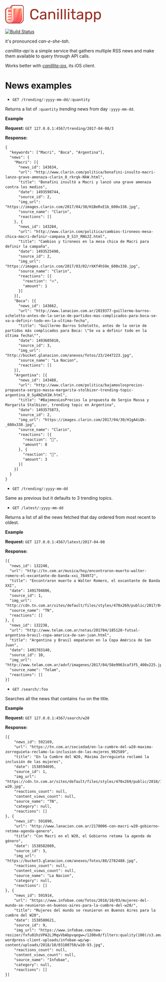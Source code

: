 <img src="https://github.com/Canillitapp/headlines-api/blob/master/readme-assets/canillitapp_readme_header.png" height="60" /> 

[![Build Status](https://travis-ci.org/Canillitapp/headlines-api.svg?branch=master)](https://travis-ci.org/Canillitapp/headlines-api)

it's pronounced *can-e-she-tah*.

*canillita-api* is a simple service that gathers multiple RSS news and make them available to query through API calls.

Works better with *[canillita-ios](https://github.com/Canillitapp/headlines-iOS)*, its iOS client.

# News examples
- `GET /trending/:yyyy-mm-dd/:quantity`

Returns a list of `:quantity` _trending_ news from day `:yyyy-mm-dd`.

__Example__

__Request:__ `GET 127.0.0.1:4567/trending/2017-04-08/3`

__Response:__
```
{
  "keywords": ["Macri", "Boca", "Argentina"],
  "news": {
    "Macri": [{
      "news_id": 143634,
      "url": "http://www.clarin.com/politica/bonafini-insulto-macri-lanzo-grave-amenaza-clarin_0_rkrqk-NkW.html",
      "title": "Bonafini insultó a Macri y lanzó una grave amenaza contra los medios",
      "date": 1493598744,
      "source_id": 2,
      "img_url": "https://images.clarin.com/2017/04/30/H1BeRxE1b_600x338.jpg",
      "source_name": "Clarin",
      "reactions": []
    }, {
      "news_id": 143284,
      "url": "http://www.clarin.com/politica/cambios-tironeos-mesa-chica-macri-definir-campana_0_S1Y_RNGJZ.html",
      "title": "Cambios y tironeos en la mesa chica de Macri para definir la campaña",
      "date": 1493525490,
      "source_id": 2,
      "img_url": "https://images.clarin.com/2017/03/02/rkKf4hS9e_600x338.jpg",
      "source_name": "Clarin",
      "reactions": [{
        "reaction": "🔥",
        "amount": 1
      }]
    }],
    "Boca": [{
      "news_id": 143662,
      "url": "http://www.lanacion.com.ar/2019377-guillermo-barros-schelotto-antes-de-la-serie-de-partidos-mas-complicados-para-boca-se-va-a-definir-todo-en-la-ultima-fecha",
      "title": "Guillermo Barros Schelotto, antes de la serie de partidos más complicados para Boca: \"Se va a definir todo en la última fecha\"",
      "date": 1493605010,
      "source_id": 3,
      "img_url": "http://bucket.glanacion.com/anexos/fotos/23/2447223.jpg",
      "source_name": "La Nacion",
      "reactions": []
    }],
    "Argentina": [{
      "news_id": 143488,
      "url": "http://www.clarin.com/politica/bajamoslosprecios-propuesta-sergio-massa-margarita-stolbizer-trending-topic-argentina_0_SyANZoX1W.html",
      "title": "#BajemosLosPrecios la propuesta de Sergio Massa y Margarita Stolbizer, trending topic en Argentina",
      "date": 1493575873,
      "source_id": 2,
      "img_url": "https://images.clarin.com/2017/04/30/H1gA4iQk-_600x338.jpg",
      "source_name": "Clarin",
      "reactions": [{
        "reaction": "👻",
        "amount": 8
      }, {
        "reaction": "💩",
        "amount": 3
      }]
    }]
  }
}
```

- `GET /trending/:yyyy-mm-dd`

Same as previous but it defaults to 3 trending topics.

- `GET /latest/:yyyy-mm-dd`

Returns a list of all the news fetched that day ordered from most recent to oldest.

__Example__

__Request:__ `GET 127.0.0.1:4567/latest/2017-04-08`

__Response:__

```
[{
  "news_id": 132240,
  "url": "http://tn.com.ar/musica/hoy/encontraron-muerto-walter-romero-el-excantante-de-banda-xxi_784972",
  "title": "Encontraron muerto a Walter Romero, el excantante de Banda XXI",
  "date": 1491704606,
  "source_id": 1,
  "img_url": "http://cdn.tn.com.ar/sites/default/files/styles/470x269/public/2017/04/08/1266581830507_f.jpg",
  "source_name": "TN",
  "reactions": []
}, {
  "news_id": 132238,
  "url": "http://www.telam.com.ar/notas/201704/185120-futsal-argentina-brasil-copa-amarica-de-san-juan.html",
  "title": "Argentina y Brasil empataron en la Copa América de San Juan",
  "date": 1491703140,
  "source_id": 10,
  "img_url": "http://www.telam.com.ar/advf/imagenes/2017/04/58e9963caf3f5_400x225.jpg",
  "source_name": "Telam",
  "reactions": []
}]
```

- `GET /search/:foo`

Searches all the news that contains `foo` on the title.

__Example__

__Request:__ `GET 127.0.0.1:4567/search/w20`

__Response:__

```
[{
	"news_id": 592169,
	"url": "https://tn.com.ar/sociedad/en-la-cumbre-del-w20-maxima-zorreguieta-reclamo-la-inclusion-de-las-mujeres_902589",
	"title": "En la Cumbre del W20, Máxima Zorreguieta reclamó la inclusión de las mujeres",
	"date": 1538594695,
	"source_id": 1,
	"img_url": "https://cdn.tn.com.ar/sites/default/files/styles/470x269/public/2018/10/03/maxima-w20.jpg",
	"reactions_count": null,
	"content_views_count": null,
	"source_name": "TN",
	"category": null,
	"reactions": []
}, {
	"news_id": 591890,
	"url": "http://www.lanacion.com.ar/2178006-con-macri-w20-gobierno-retoma-agenda-genero",
	"title": "Con Macri en el W20, el Gobierno retoma la agenda de género",
	"date": 1538582089,
	"source_id": 3,
	"img_url": "https://bucket3.glanacion.com/anexos/fotos/88/2782488.jpg",
	"reactions_count": null,
	"content_views_count": null,
	"source_name": "La Nacion",
	"category": null,
	"reactions": []
}, {
	"news_id": 591914,
	"url": "https://www.infobae.com/fotos/2018/10/03/mujeres-del-mundo-se-reunieron-en-buenos-aires-para-la-cumbre-del-w20/",
	"title": "Mujeres del mundo se reunieron en Buenos Aires para la cumbre del W20",
	"date": 1538580621,
	"source_id": 9,
	"img_url": "https://www.infobae.com/new-resizer/fxfu01hzVPA2LJMqvVbAbpvqegw=/1200x0/filters:quality(100)/s3.amazonaws.com/arc-wordpress-client-uploads/infobae-wp/wp-content/uploads/2018/10/03100750/w20-93.jpg",
	"reactions_count": null,
	"content_views_count": null,
	"source_name": "Infobae",
	"category": null,
	"reactions": []
}]
```

